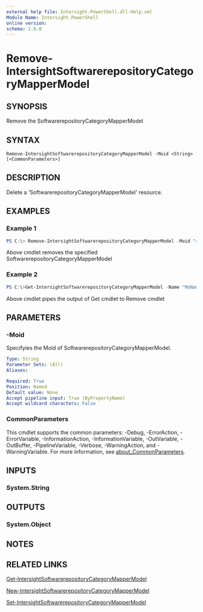 ```yaml
---
external help file: Intersight.PowerShell.dll-Help.xml
Module Name: Intersight.PowerShell
online version:
schema: 2.0.0
---
```


# Remove-IntersightSoftwarerepositoryCategoryMapperModel

## SYNOPSIS
Remove the SoftwarerepositoryCategoryMapperModel

## SYNTAX

```
Remove-IntersightSoftwarerepositoryCategoryMapperModel -Moid <String> [<CommonParameters>]
```

## DESCRIPTION
Delete a &apos;SoftwarerepositoryCategoryMapperModel&apos; resource.

## EXAMPLES

### Example 1
```powershell
PS C:\> Remove-IntersightSoftwarerepositoryCategoryMapperModel -Moid "xxxxxxxxxxxxxxxxxxxxxxxxxxx"
```
Above cmdlet removes the specified SoftwarerepositoryCategoryMapperModel 

### Example 2
```powershell
PS C:\>Get-IntersightSoftwarerepositoryCategoryMapperModel -Name "MoName"|  Remove-IntersightSoftwarerepositoryCategoryMapperModel
```
Above cmdlet pipes the output of Get cmdlet to Remove cmdlet

## PARAMETERS

### -Moid
Specifyies the Moid of SoftwarerepositoryCategoryMapperModel.

```yaml
Type: String
Parameter Sets: (All)
Aliases:

Required: True
Position: Named
Default value: None
Accept pipeline input: True (ByPropertyName)
Accept wildcard characters: False
```

### CommonParameters
This cmdlet supports the common parameters: -Debug, -ErrorAction, -ErrorVariable, -InformationAction, -InformationVariable, -OutVariable, -OutBuffer, -PipelineVariable, -Verbose, -WarningAction, and -WarningVariable. For more information, see [about_CommonParameters](http://go.microsoft.com/fwlink/?LinkID=113216).

## INPUTS

### System.String

## OUTPUTS

### System.Object
## NOTES

## RELATED LINKS

[Get-IntersightSoftwarerepositoryCategoryMapperModel](./Get-IntersightSoftwarerepositoryCategoryMapperModel.md)

[New-IntersightSoftwarerepositoryCategoryMapperModel](./New-IntersightSoftwarerepositoryCategoryMapperModel.md)

[Set-IntersightSoftwarerepositoryCategoryMapperModel](./Set-IntersightSoftwarerepositoryCategoryMapperModel.md)

